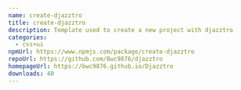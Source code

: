 ```yaml
---
name: create-djazztro
title: create-djazztro
description: Template used to create a new project with djazztro
categories:
  - css+ui
npmUrl: https://www.npmjs.com/package/create-djazztro
repoUrl: https://github.com/Bwc9876/djazztro
homepageUrl: https://bwc9876.github.io/Djazztro
downloads: 40
---
```


